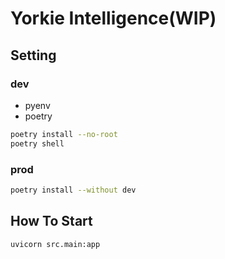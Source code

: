 # Yorkie Intelligence(WIP)

## Setting

### dev

- pyenv
- poetry

```sh
poetry install --no-root 
poetry shell
```

### prod

```sh
poetry install --without dev
```

## How To Start

```sh
uvicorn src.main:app
```